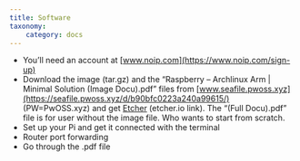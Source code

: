 ```yaml
---
title: Software
taxonomy:
    category: docs
---
```


* You’ll need an account at [www.noip.com](https://www.noip.com/sign-up)
* Download the image (tar.gz) and the “Raspberry – Archlinux Arm | Minimal Solution (Image Docu).pdf” files from [www.seafile.pwoss.xyz](https://seafile.pwoss.xyz/d/b90bfc0223a240a99615/) (PW=PwOSS.xyz) and get [Etcher](https://etcher.io/) (etcher.io link). The “(Full Docu).pdf” file is for user without the image file. Who wants to start from scratch.
* Set up your Pi and get it connected with the terminal
* Router port forwarding
* Go through the .pdf file
